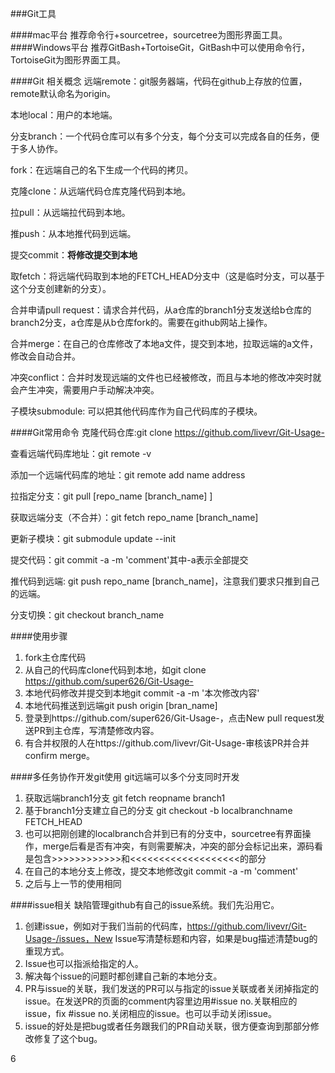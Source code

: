 ###Git工具

####mac平台
推荐命令行+sourcetree，sourcetree为图形界面工具。
####Windows平台
推荐GitBash+TortoiseGit，GitBash中可以使用命令行，TortoiseGit为图形界面工具。

####Git 相关概念
远端remote：git服务器端，代码在github上存放的位置，remote默认命名为origin。

本地local：用户的本地端。

分支branch：一个代码仓库可以有多个分支，每个分支可以完成各自的任务，便于多人协作。

fork：在远端自己的名下生成一个代码的拷贝。

克隆clone：从远端代码仓库克隆代码到本地。

拉pull：从远端拉代码到本地。

推push：从本地推代码到远端。

提交commit：__将修改提交到本地__

取fetch：将远端代码取到本地的FETCH_HEAD分支中（这是临时分支，可以基于这个分支创建新的分支）。

合并申请pull request：请求合并代码，从a仓库的branch1分支发送给b仓库的branch2分支，a仓库是从b仓库fork的。需要在github网站上操作。

合并merge：在自己的仓库修改了本地a文件，提交到本地，拉取远端的a文件，修改会自动合并。

冲突conflict：合并时发现远端的文件也已经被修改，而且与本地的修改冲突时就会产生冲突，需要用户手动解决冲突。

子模块submodule: 可以把其他代码库作为自己代码库的子模块。

####Git常用命令
克隆代码仓库:git clone https://github.com/livevr/Git-Usage-

查看远端代码库地址：git remote -v

添加一个远端代码库的地址：git remote add name address

拉指定分支：git pull [repo_name [branch_name] ]

获取远端分支（不合并）：git fetch repo_name [branch_name]

更新子模块：git submodule update --init

提交代码：git commit -a -m 'comment'其中-a表示全部提交

推代码到远端: git push repo_name [branch_name]，注意我们要求只推到自己的远端。

分支切换：git checkout branch_name

####使用步骤

1. fork主仓库代码
2. 从自己的代码库clone代码到本地，如git clone https://github.com/super626/Git-Usage-
3. 本地代码修改并提交到本地git commit -a -m '本次修改内容'
4. 本地代码推送到远端git push origin [bran_name]
5. 登录到https://github.com/super626/Git-Usage-，点击New pull request发送PR到主仓库，写清楚修改内容。
6. 有合并权限的人在https://github.com/livevr/Git-Usage-审核该PR并合并confirm merge。

####多任务协作开发git使用
git远端可以多个分支同时开发
1. 获取远端branch1分支 git fetch reopname branch1
2. 基于branch1分支建立自己的分支 git checkout -b localbranchname FETCH_HEAD
3. 也可以把刚创建的localbranch合并到已有的分支中，sourcetree有界面操作，merge后看是否有冲突，有则需要解决，冲突的部分会标记出来，源码看是包含>>>>>>>>>>>>和<<<<<<<<<<<<<<<<<<<的部分
3. 在自己的本地分支上修改，提交本地修改git commit -a -m 'comment'
4. 之后与上一节的使用相同

####issue相关
缺陷管理github有自己的issue系统。我们先沿用它。

1. 创建issue，例如对于我们当前的代码库，https://github.com/livevr/Git-Usage-/issues，New Issue写清楚标题和内容，如果是bug描述清楚bug的重现方式。
2. Issue也可以指派给指定的人。
3. 解决每个issue的问题时都创建自己新的本地分支。
4. PR与issue的关联，我们发送的PR可以与指定的issue关联或者关闭掉指定的issue。在发送PR的页面的comment内容里边用#issue no.关联相应的issue，fix #issue no.关闭相应的issue。也可以手动关闭issue。
5. issue的好处是把bug或者任务跟我们的PR自动关联，很方便查询到那部分修改修复了这个bug。

6
